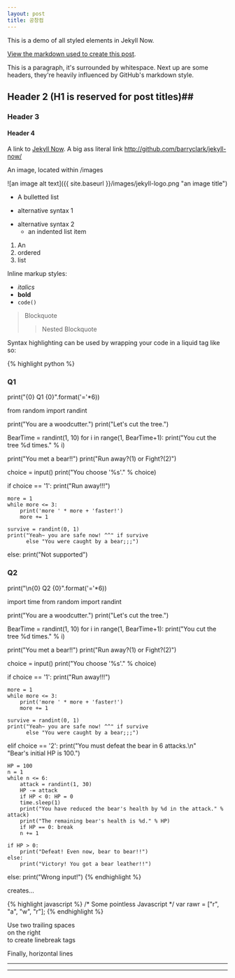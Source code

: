 ```yaml
---
layout: post
title: 공창컴
---
```

This is a demo of all styled elements in Jekyll Now. 

[View the markdown used to create this post](https://raw.githubusercontent.com/barryclark/www.jekyllnow.com/gh-pages/_posts/2014-6-19-Markdown-Style-Guide.md).

This is a paragraph, it's surrounded by whitespace. Next up are some headers, they're heavily influenced by GitHub's markdown style.

## Header 2 (H1 is reserved for post titles)##

### Header 3

#### Header 4
 
A link to [Jekyll Now](http://github.com/barryclark/jekyll-now/). A big ass literal link <http://github.com/barryclark/jekyll-now/>
  
An image, located within /images

![an image alt text]({{ site.baseurl }}/images/jekyll-logo.png "an image title")

* A bulletted list
- alternative syntax 1
+ alternative syntax 2
  - an indented list item

1. An
2. ordered
3. list

Inline markup styles: 

- _italics_
- **bold**
- `code()` 
 
> Blockquote
>> Nested Blockquote 
 
Syntax highlighting can be used by wrapping your code in a liquid tag like so:

{% highlight python %}
### Q1
print("{0} Q1 {0}".format('='*6))

from random import randint

print("You are a woodcutter.")
print("Let's cut the tree.")

BearTime = randint(1, 10)
for i in range(1, BearTime+1):
    print("You cut the tree %d times." % i)

print("You met a bear!!")
print("Run away?(1) or Fight?(2)")

choice = input()
print("You choose '%s'." % choice)

if choice == '1':
    print("Run away!!!")

    more = 1
    while more <= 3:
        print('more ' * more + 'faster!')
        more += 1

    survive = randint(0, 1)
    print("Yeah~ you are safe now! ^^" if survive
          else "You were caught by a bear;;;")
    
else:
    print("Not supported")

### Q2
print("\n{0} Q2 {0}".format('='*6))

import time
from random import randint

print("You are a woodcutter.")
print("Let's cut the tree.")

BearTime = randint(1, 10)
for i in range(1, BearTime+1):
    print("You cut the tree %d times." % i)

print("You met a bear!!")
print("Run away?(1) or Fight?(2)")

choice = input()
print("You choose '%s'." % choice)

if choice == '1':
    print("Run away!!!")

    more = 1
    while more <= 3:
        print('more ' * more + 'faster!')
        more += 1

    survive = randint(0, 1)
    print("Yeah~ you are safe now! ^^" if survive
          else "You were caught by a bear;;;")
    
elif choice == '2':
    print("You must defeat the bear in 6 attacks.\n" \
          "Bear's initial HP is 100.")
    
    HP = 100
    n = 1
    while n <= 6:
        attack = randint(1, 30)
        HP -= attack
        if HP < 0: HP = 0
        time.sleep(1)
        print("You have reduced the bear's health by %d in the attack." % attack)
        print("The remaining bear's health is %d." % HP)
        if HP == 0: break
        n += 1

    if HP > 0:
        print("Defeat! Even now, bear to bear!!")
    else:
        print("Victory! You got a bear leather!!")
        
else:
    print("Wrong input!")
{% endhighlight %}

creates...

{% highlight javascript %}
/* Some pointless Javascript */
var rawr = ["r", "a", "w", "r"];
{% endhighlight %}
 
Use two trailing spaces  
on the right  
to create linebreak tags  
 
Finally, horizontal lines
 
----
****
